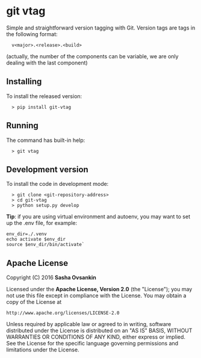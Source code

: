 # git vtag
Simple and straightforward version tagging with Git. Version tags are tags in 
the following format:

      v<major>.<release>.<build>
     
(actually, the number of the components can be variable, we are only 
dealing with the last component)
  
## Installing
To install the released version:

      > pip install git-vtag

## Running
The command has built-in help:

      > git vtag

## Development version
To install the code in development mode:

      > git clone <git-repository-address>
      > cd git-vtag
      > python setup.py develop

**Tip**: if you are using virtual environment and autoenv, you may want to set up the .env file, for example:

    env_dir=./.venv
    echo activate $env_dir
    source $env_dir/bin/activate`
 
## Apache License
Copyright (C) 2016 **Sasha Ovsankin**

Licensed under the **Apache License, Version 2.0** (the "License");
you may not use this file except in compliance with the License.
You may obtain a copy of the License at

    http://www.apache.org/licenses/LICENSE-2.0

Unless required by applicable law or agreed to in writing, software
distributed under the License is distributed on an "AS IS" BASIS,
WITHOUT WARRANTIES OR CONDITIONS OF ANY KIND, either express or implied.
See the License for the specific language governing permissions and
limitations under the License.

